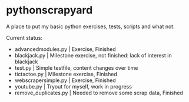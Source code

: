 # pythonscrapyard
A place to put my basic python exercises, tests, scripts and what not.

Current status:
- advancedmodules.py | Exercise, Finished
- blackjack.py | Milestone exercise, not finished: lack of interest in blackjack
- test.py | Simple testfile, content changes over time
- tictactoe.py | Milestone exercise, Finished
- webscrapersimple.py | Exercise, Finished
- youtube.py | Tryout for myself, work in progress
- remove_duplicates.py | Needed to remove some scrap data, Finished
